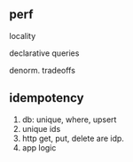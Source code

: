 ---
---
## perf

locality

declarative queries

denorm. tradeoffs


## idempotency
1. db: unique, where, upsert
2. unique ids
3. http get, put, delete are idp.
4. app logic
